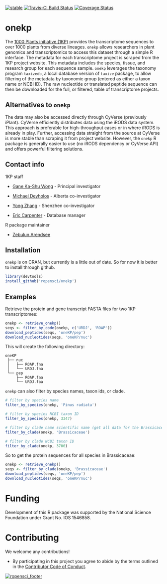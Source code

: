 [![stable](http://badges.github.io/stability-badges/dist/stable.svg)](http://github.com/badges/stability-badges)
[![Travis-CI Build Status](https://travis-ci.org/ropensci/onekp.svg?branch=master)](https://travis-ci.org/ropensci/onekp)
[![Coverage Status](https://img.shields.io/codecov/c/github/ropensci/onekp/master.svg)](https://codecov.io/github/ropensci/onekp?branch=master)

# onekp

The [1000 Plants initiative
(1KP)](https://sites.google.com/a/ualberta.ca/onekp/) provides the
transcriptome sequences to over 1000 plants from diverse lineages. `onekp`
allows researchers in plant genomics and transcriptomics to access this dataset
through a simple R interface. The metadata for each transcriptome project is
scraped from the 1KP project website. This metadata includes the species,
tissue, and research group for each sequence sample. `onekp` leverages the
taxonomy program `taxizedb`, a local database version of `taxize` package, to
allow filtering of the metadata by taxonomic group (entered as either a taxon
name or NCBI ID). The raw nucleotide or translated peptide sequence can then be
downloaded for the full, or filtered, table of transcriptome projects. 

## Alternatives to `onekp`

The data may also be accessed directly through CyVerse (previously iPlant).
CyVerse efficiently distributes data using the iRODS data system. This approach
is preferable for high-throughput cases or in where iRODS is already in play.
Further, accessing data straight from the source at CyVerse is more stable than
scraping it from project website. However, the `onekp` R package is generally
easier to use (no iRODS dependency or CyVerse API) and offers powerful
filtering solutions. 

## Contact info

1KP staff

 * [Gane Ka-Shu Wong](https://sites.google.com/a/ualberta.ca/professor-gane-ka-shu-wong/) - Principal investigator

 * [Michael Deyholos](mkdeyholos@gmail.com) - Alberta co-investigator

 * [Yong Zhang](zhangy@genomics.org.cn) - Shenzhen co-investigator

 * [Eric Carpenter](ejc@ualberta.ca) - Database manager

R package maintainer

 * [Zebulun Arendsee](arendsee@iastate.edu)


## Installation

`onekp` is on CRAN, but currently is a little out of date. So for now it is
better to install through github. 


```r
library(devtools)
install_github('ropensci/onekp')
```

## Examples

Retrieve the protein and gene transcript FASTA files for two 1KP transcriptomes: 


```r
onekp <- retrieve_onekp()
seqs <- filter_by_code(onekp, c('URDJ', 'ROAP'))
download_peptides(seqs, 'oneKP/pep')
download_nucleotides(seqs, 'oneKP/nuc')
```

This will create the following directory:

```
oneKP
 ├── nuc 
 │   ├── ROAP.fna
 │   └── URDJ.fna
 └── pep
     ├── ROAP.faa
     └── URDJ.faa
```

`onekp` can also filter by species names, taxon ids, or clade.


```r
# filter by species name
filter_by_species(onekp, 'Pinus radiata')

# filter by species NCBI taxon ID
filter_by_species(onekp, 3347)

# filter by clade name scientific name (get all data for the Brassicaceae family)
filter_by_clade(onekp, 'Brassicaceae')

# filter by clade NCBI taxon ID
filter_by_clade(onekp, 3700)
```

So to get the protein sequences for all species in Brassicaceae:


```r
onekp <- retrieve_onekp()
seqs <- filter_by_clade(onekp, 'Brassicaceae')
download_peptides(seqs, 'oneKP/pep')
download_nucleotides(seqs, 'oneKP/nuc')
```

# Funding

Development of this R package was supported by the National Science Foundation under Grant No. IOS 1546858.

# Contributing

We welcome any contributions!

 * By participating in this project you agree to abide by the terms outlined in
   the [Contributor Code of Conduct](CONDUCT.md).

[![ropensci_footer](https://ropensci.org/public_images/ropensci_footer.png)](https://ropensci.org)
